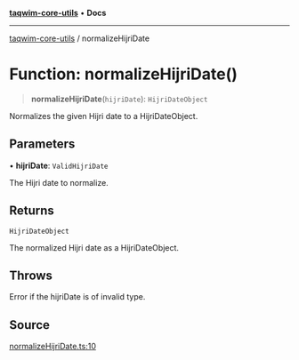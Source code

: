 [**taqwim-core-utils**](../README.md) • **Docs**

***

[taqwim-core-utils](../globals.md) / normalizeHijriDate

# Function: normalizeHijriDate()

> **normalizeHijriDate**(`hijriDate`): `HijriDateObject`

Normalizes the given Hijri date to a HijriDateObject.

## Parameters

• **hijriDate**: `ValidHijriDate`

The Hijri date to normalize.

## Returns

`HijriDateObject`

The normalized Hijri date as a HijriDateObject.

## Throws

Error if the hijriDate is of invalid type.

## Source

[normalizeHijriDate.ts:10](https://github.com/boussadjra/taqwim/blob/a16e0483140d22a326ae33586f5bfb208d318d3e/packages/core-utils/src/lib/normalizeHijriDate.ts#L10)
